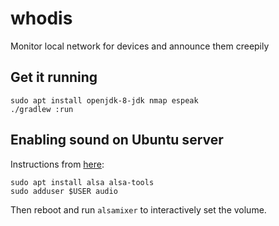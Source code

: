 # whodis
Monitor local network for devices and announce them creepily

## Get it running
```
sudo apt install openjdk-8-jdk nmap espeak
./gradlew :run
```

## Enabling sound on Ubuntu server
Instructions from [here](http://howto.blbosti.com/2010/03/ubuntu-server-install-alsa-sound-and-moc-music-on-console/):

```
sudo apt install alsa alsa-tools
sudo adduser $USER audio
```

Then reboot and run `alsamixer` to interactively set the volume.
